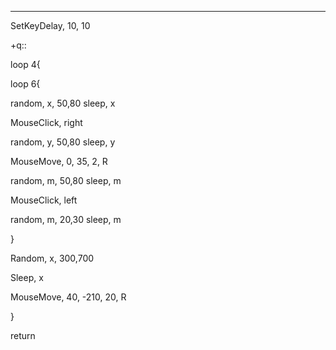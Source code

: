 ________


SetKeyDelay, 10, 10 



+q::

loop 4{


loop 6{

random, x, 50,80
sleep, x


MouseClick, right

random, y, 50,80
sleep, y

MouseMove, 0, 35, 2, R

random, m, 50,80
sleep, m

MouseClick, left

random, m, 20,30
sleep, m


}

Random, x, 300,700

Sleep, x

MouseMove, 40, -210, 20, R

}


return


